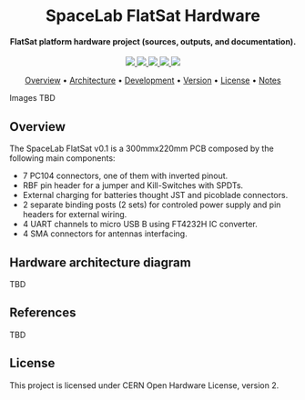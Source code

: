 <h1 align="center">
	SpaceLab FlatSat Hardware
	<br>
</h1>

<h4 align="center">FlatSat platform hardware project (sources, outputs, and documentation).</h4>

<p align="center">
    <a href="">
		<img src="https://img.shields.io/badge/status-development-green?style=for-the-badge">
	</a>
    <a href="">
		<img src="https://img.shields.io/badge/version-0.1-blue?style=for-the-badge">
	</a>
	<a href="">
		<img src="https://img.shields.io/badge/CAD%20tool-altium%20v20.2-9cf?style=for-the-badge">
	</a>
	<a href="">
		<img src="https://img.shields.io/badge/license-CERN-red?style=for-the-badge">
	</a>
	<a href="https://github.com/spacelab-ufsc/obdh2/tree/dev/doc/build">
		<img src="https://img.shields.io/badge/for%20more-here-lightgray?style=for-the-badge">
	</a>
</p>

<p align="center">
  	<a href="#overview">Overview</a> •
  	<a href="#architecture">Architecture</a> •
  	<a href="#development">Development</a> •
  	<a href="#version">Version</a> •
  	<a href="#license">License</a> •
  	<a href="#notes">Notes</a>
</p>

Images TBD
<!---
<p align="center">
	<img width="45%" src="https://github.com/spacelab-ufsc/obdh2/blob/master/doc/figures/obdh2-pcb-top.png">
	<img width="45%" src="https://github.com/spacelab-ufsc/obdh2/blob/master/doc/figures/obdh2-pcb-bottom.png">
</p>
--->

## Overview

The SpaceLab FlatSat v0.1 is a 300mmx220mm PCB composed by the following main components:

* 7 PC104 connectors, one of them with inverted pinout.
* RBF pin header for a jumper and Kill-Switches with SPDTs.
* External charging for batteries thought JST and picoblade connectors.
* 2 separate binding posts (2 sets) for controled power supply and pin headers for external wiring. 
* 4 UART channels to micro USB B using FT4232H IC converter.
* 4 SMA connectors for antennas interfacing.

## Hardware architecture diagram

<!---
<p align="center">
	<img width="70%" src="https://github.com/spacelab-ufsc/obdh2/blob/master/doc/figures/block_diagram.pdf">
</p>
--->

TBD

## References

TBD

## License

This project is licensed under CERN Open Hardware License, version 2.